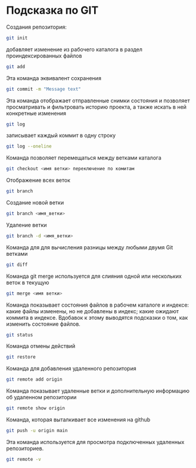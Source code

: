 # Подсказка по GIT

Создания репозитория:
````sh
git init
````
добавляет изменение из рабочего каталога в раздел проиндексированных файлов
````sh
git add
````
Эта команда эквивалент сохранения
````sh
git commit -m "Message text"
````
Эта команда отображает отправленные снимки состояния и позволяет просматривать и фильтровать историю проекта, а также искать в ней конкретные изменения
````sh
git log
````
 записывает каждый коммит в одну строку
 ````sh
git log --oneline
````
Команда позволяет перемещаться между ветками каталога
````sh
git checkout <имя ветки> переключение по комитам
````

Отображение всех веток
```sh
git branch
```

Создание новой ветки
```sh
git branch <имя_ветки>
```

Удаление ветки
```sh
git branch -d <имя_ветки>
```

Команда для  для вычисления разницы между любыми двумя Git ветками
```sh
git diff
```
 Команда git merge используется для слияния одной или нескольких веток в текущую
 ```sh
 git merge <имя ветки>
 ```
Команда  показывает состояния файлов в рабочем каталоге и индексе: какие файлы изменены, но не добавлены в индекс; какие ожидают коммита в индексе. Вдобавок к этому выводятся подсказки о том, как изменить состояние файлов.
```sh
git status
```
Команда отмены действий
```sh
git restore
```

Команда для добавления удаленного репозитория
```sh
git remote add origin
```
Команда показывает удаленные ветки и дополнительную информацию об удаленном репозитории
```sh
git remote show origin
```
Команда, которая выталкивает все изменения на github
```sh
git push -u origin main
```
Эта команда используется для просмотра подключенных удаленных репозиториев.
```sh
git remote -v
```
